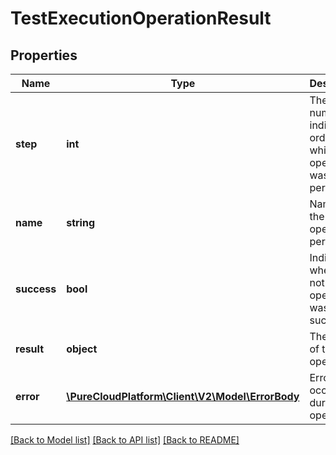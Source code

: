 # TestExecutionOperationResult

## Properties
Name | Type | Description | Notes
------------ | ------------- | ------------- | -------------
**step** | **int** | The step number to indicate the order in which the operation was performed | [optional] 
**name** | **string** | Name of the operation performed | [optional] 
**success** | **bool** | Indicated whether or not the operation was successful | [optional] 
**result** | **object** | The result of the operation | [optional] 
**error** | [**\PureCloudPlatform\Client\V2\Model\ErrorBody**](ErrorBody.md) | Error that occurred during the operation | [optional] 

[[Back to Model list]](../README.md#documentation-for-models) [[Back to API list]](../README.md#documentation-for-api-endpoints) [[Back to README]](../README.md)


